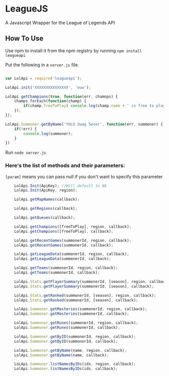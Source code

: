 LeagueJS
========

A Javascript Wrapper for the League of Legends API

## How To Use

Use npm to install it from the npm registry by running `npm install leagueapi`

Put the following in a `server.js` file.

```Javascript

var LolApi = require('leagueapi');

LolApi.init('XXXXXXXXXXXXXXX', 'euw');

LolApi.getChampions(true, function(err, chamnps) {
	champs.forEach(function(champ) {
		if(champ.freeToPlay) console.log(champ.name + ' is free to play!!');
	});
});

LolApi.Summoner.getByName('YOLO Swag 5ever', function(err, summoner) {
	if(!err) {
		console.log(summoner);
	}
})
```
Run `node server.js`

### Here's the list of methods and their parameters:
`[param]` means you can pass null if you don't want to specify this parameter


```Javascript
	LolApi.Init(ApiKey); //Will default to NA
	LolApi.Init(ApiKey, region);

	LolApi.getMapNames(callback);

	LolApi.getRegions(callback);

	LolApi.getQueues(callback);

	LolApi.getChampions([freeToPlay], region, callback);
	LolApi.getChampions([freeToPlay], callback);

	LolApi.getRecentGames(summonerId, region, callback);
	LolApi.getRecentGames(summonerId, callback);

	LolApi.getLeagueData(summonerId, region, callback);
	LolApi.getLeagueData(summonerId, callback);

	LolApi.getTeams(summonerId, region, callback);
	LolApi.getTeams(summonerId, callback);

	LolApi.Stats.getPlayerSummary(summonerId, [season], region, callback);
	LolApi.Stats.getPlayerSummary(summonerId, [season], callback);

	LolApi.Stats.getRanked(summonerId, [season], region, callback);
	LolApi.Stats.getRanked(summonerId, [season], callback);

	LolApi.Summoner.getMasteries(summonerId, region, callback);
	LolApi.Summoner.getMasteries(summonerId, callback);

	LolApi.Summoner.getRunes(summonerId, region, callback);
	LolApi.Summoner.getRunes(summonerId, callback);

	LolApi.Summoner.getByID(summonerId, region, callback);
	LolApi.Summoner.getByID(summonerId, callback);

	LolApi.Summoner.getByName(name, region, callback);
	LolApi.Summoner.getByName(name, callback);

	LoLApi.Summoner.listNamesByIDs(ids, region, callback);
	LolApi.Summoner.listNamesByIDs(ids, callback);

```

